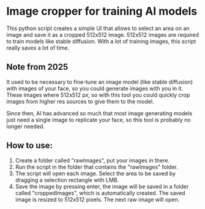 # Image cropper for training AI models
This python script creates a simple UI that allows to select an area on an image and save it as a cropped 512x512 image. 512x512 images are required to train models like stable diffusion. With a lot of training images, this script really saves a lot of time.

## Note from 2025
It used to be necessary to fine-tune an image model (like stable diffusion) with images of your face, so you could generate images with you in it. These images where 512x512 px, so with this tool you could quickly crop images from higher res sources to give them to the model. 

Since then, AI has advanced so much that most image generating models just need a single image to replicate your face, so this tool is probably no longer needed.

## How to use:

1. Create a folder called "rawImages", put your images in there.
2. Run the script in the folder that contains the "rawImages" folder.
3. The script will open each image. Select the area to be saved by dragging a selection rectangle with LMB.
4. Save the image by pressing enter, the image will be saved in a folder called "croppedImages", which is automatically created. The saved image is resized to 512x512 pixels. The next raw image will open.

